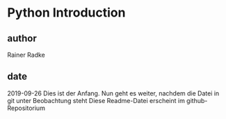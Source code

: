 # Python Introduction
## author
Rainer Radke
## date
2019-09-26
Dies ist der Anfang.
Nun geht es weiter, nachdem die Datei in git unter Beobachtung steht
Diese Readme-Datei erscheint im github-Repositorium

